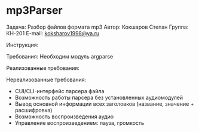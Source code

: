 # mp3Parser

Задача: Разбор файлов формата mp3
Автор: Кокшаров Степан
Группа: КН-201
E-mail: koksharov1998@ya.ru

Инструкция:


Требования:
Необходим модуль argparse

Реализованные требования:


Нереализованные требования:
- CUI/CLI-интерфейс парсера файла
- Возможность работы парсера без установленных аудиомодулей
- Вывод основной информации всех заголовков (название, значение + расшифровка)
- Возможность воспроизведения аудио
- Управление воспроизведением: пауза, громкость